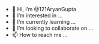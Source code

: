 - 👋 Hi, I’m @121AryanGupta
- 👀 I’m interested in ...
- 🌱 I’m currently learning ...
- 💞️ I’m looking to collaborate on ...
- 📫 How to reach me ...

<!---
121AryanGupta/121AryanGupta is a ✨ special ✨ repository because its `README.md` (this file) appears on your GitHub profile.
You can click the Preview link to take a look at your changes.
-
